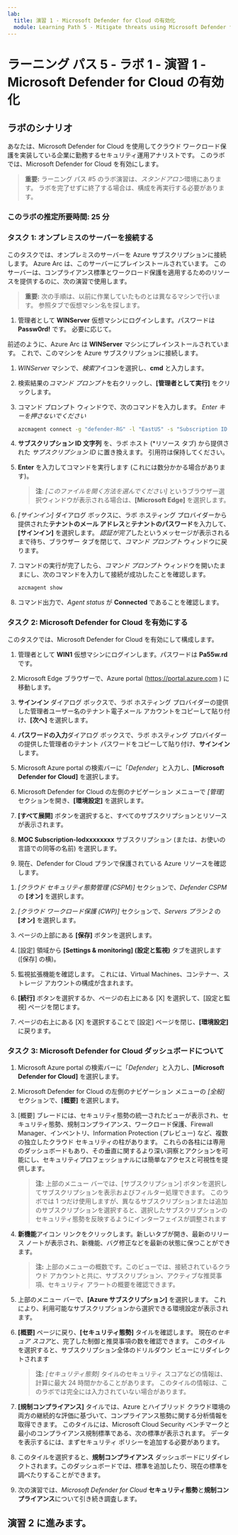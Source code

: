 ```yaml
---
lab:
  title: 演習 1 - Microsoft Defender for Cloud の有効化
  module: Learning Path 5 - Mitigate threats using Microsoft Defender for Cloud
---
```


# ラーニング パス 5 - ラボ 1 - 演習 1 - Microsoft Defender for Cloud の有効化

## ラボのシナリオ

あなたは、Microsoft Defender for Cloud を使用してクラウド ワークロード保護を実装している企業に勤務するセキュリティ運用アナリストです。 このラボでは、Microsoft Defender for Cloud を有効にします。

>**重要:** ラーニング パス #5 のラボ演習は、*スタンドアロン*環境にあります。 ラボを完了せずに終了する場合は、構成を再実行する必要があります。

### このラボの推定所要時間: 25 分

### タスク 1: オンプレミスのサーバーを接続する

このタスクでは、オンプレミスのサーバーを Azure サブスクリプションに接続します。 Azure Arc は、このサーバーにプレインストールされています。 このサーバーは、コンプライアンス標準とワークロード保護を適用するためのリソースを提供するのに、次の演習で使用します。

>**重要:** 次の手順は、以前に作業していたものとは異なるマシンで行います。 参照タブで仮想マシン名を探します。

1. 管理者として **WINServer** 仮想マシンにログインします。パスワードは **Passw0rd!** です。 必要に応じて。  

前述のように、Azure Arc は **WINServer** マシンにプレインストールされています。 これで、このマシンを Azure サブスクリプションに接続します。

1. *WINServer* マシンで、*検索*アイコンを選択し、**cmd** と入力します。

1. 検索結果の*コマンド プロンプト*を右クリックし、**[管理者として実行]** をクリックします。

1. コマンド プロンプト ウィンドウで、次のコマンドを入力します。 *Enter キーを押さないでください*

    ```cmd
    azcmagent connect -g "defender-RG" -l "EastUS" -s "Subscription ID string"
    ```

1. **サブスクリプション ID 文字列** を、ラボ ホスト (*リソース タブ) から提供された *サブスクリプション ID* に置き換えます。 引用符は保持してください。

1. **Enter** を入力してコマンドを実行します (これには数分かかる場合があります)。

    >**注**: *[このファイルを開く方法を選んでください]* というブラウザー選択ウィンドウが表示される場合は、**[Microsoft Edge]** を選択します。

1. *[サインイン]* ダイアログ ボックスに、ラボ ホスティング プロバイダーから提供された**テナントのメール アドレス**と**テナントのパスワード**を入力して、**[サインイン]** を選択します。 *認証が完了*したというメッセージが表示されるまで待ち、ブラウザー タブを閉じて、*コマンド プロンプト* ウィンドウに戻ります。

1. コマンドの実行が完了したら、*コマンド プロンプト* ウィンドウを開いたままにし、次のコマンドを入力して接続が成功したことを確認します。

    ```cmd
    azcmagent show
    ```

1. コマンド出力で、*Agent status* が **Connected** であることを確認します。

### タスク 2: Microsoft Defender for Cloud を有効にする

このタスクでは、Microsoft Defender for Cloud を有効にして構成します。

1. 管理者として **WIN1** 仮想マシンにログインします。パスワードは **Pa55w.rd** です。

1. Microsoft Edge ブラウザーで、Azure portal (<https://portal.azure.com> ) に移動します。
  
1. **サインイン** ダイアログ ボックスで、ラボ ホスティング プロバイダーの提供した管理者ユーザー名のテナント電子メール アカウントをコピーして貼り付け、**[次へ]** を選択します。

1. **パスワードの入力**ダイアログ ボックスで、ラボ ホスティング プロバイダーの提供した管理者のテナント パスワードをコピーして貼り付け、**サインイン**します。

1. Microsoft Azure portal の検索バーに「*Defender*」と入力し、**[Microsoft Defender for Cloud]** を選択します。

1. Microsoft Defender for Cloud の左側のナビゲーション メニューで *[管理]* セクションを開き、**[環境設定]** を選択します。

1. **[すべて展開]** ボタンを選択すると、すべてのサブスクリプションとリソースが表示されます。

1. **MOC Subscription-lodxxxxxxxx** サブスクリプション (または、お使いの言語での同等の名前) を選択します。

1. 現在、Defender for Cloud プランで保護されている Azure リソースを確認します。

<!---
    >**Important:** If all Defender plans are *Off*, select **Enable all plans**. Select the *$200/month Microsoft Defender for APIs Plan 1* and then select **Save**. Select **Save** at the top of the page and wait for the *"Defender plans (for your) subscription were saved successfully!"* notifications to appear.--->

1. *[クラウド セキュリティ態勢管理 (CSPM)]* セクションで、*Defender CSPM* の **[オン]** を選択します。

1. *[クラウド ワークロード保護 (CWP)]* セクションで、*Servers プラン 2* の **[オン]** を選択します。

1. ページの上部にある **[保存]** ボタンを選択します。

1. [設定] 領域から **[Settings & monitoring] (設定と監視)** タブを選択します ([保存] の横)。

1. 監視拡張機能を確認します。 これには、Virtual Machines、コンテナー、ストレージ アカウントの構成が含まれます。

1. **[続行]** ボタンを選択するか、ページの右上にある [X] を選択して、[設定と監視] ページを閉じます。

1. ページの右上にある [X] を選択することで [設定] ページを閉じ、**[環境設定]** に戻ります。

<!---1. Select the Log analytics workspace you created earlier *uniquenameDefender* to review the available options and pricing.

1. Select **Enable all plans** (to the right of Select Defender plan) and then select **Save**. Wait for the *"Microsoft Defender plan for workspace uniquenameDefender were saved successfully!"* notification to appear.

    >**Note:** If the page is not being displayed, refresh your Edge browser and try again.

1. Close the Defender plans page by selecting the 'X' on the upper right of the page to go back to the **Environment settings**. --->

### タスク 3: Microsoft Defender for Cloud ダッシュボードについて

1. Microsoft Azure portal の検索バーに「*Defender*」と入力し、**[Microsoft Defender for Cloud]** を選択します。

1. Microsoft Defender for Cloud の左側のナビゲーション メニューの *[全般]* セクションで、**[概要]** を選択します。

1. [概要] ブレードには、セキュリティ態勢の統一されたビューが表示され、セキュリティ態勢、規制コンプライアンス、ワークロード保護、Firewall Manager、インベントリ、Information Protection (プレビュー) など、複数の独立したクラウド セキュリティの柱があります。 これらの各柱には専用のダッシュボードもあり、その垂直に関するより深い洞察とアクションを可能にし、セキュリティプロフェッショナルには簡単なアクセスと可視性を提供します。

    >**注:** 上部のメニュー バーでは、[サブスクリプション] ボタンを選択してサブスクリプションを表示およびフィルター処理できます。 このラボでは 1 つだけ使用しますが、異なるサブスクリプションまたは追加のサブスクリプションを選択すると、選択したサブスクリプションのセキュリティ態勢を反映するようにインターフェイスが調整されます

1. **新機能**アイコン リンクをクリックします。新しいタブが開き、最新のリリース ノートが表示され、新機能、バグ修正などを最新の状態に保つことができます。

    >**注:** 上部のメニューの概数です。このビューでは、接続されているクラウド アカウントと共に、サブスクリプション、アクティブな推奨事項、セキュリティ アラートの概要を確認できます。

1. 上部のメニュー バーで、**[Azure サブスクリプション]** を選択します。 これにより、利用可能なサブスクリプションから選択できる環境設定が表示されます。

1. **[概要]** ページに戻り、**[セキュリティ態勢]** タイルを確認します。 現在の*セキュア スコア*と、完了した制御と推奨事項の数を確認できます。 このタイルを選択すると、サブスクリプション全体のドリルダウン ビューにリダイレクトされます

    >**注:** *[セキュリティ態勢]* タイルのセキュリティ スコアなどの情報は、計算に最大 24 時間かかることがあります。 このタイルの情報は、このラボでは完全には入力されていない場合があります。

1. **[規制コンプライアンス]** タイルでは、Azure とハイブリッド クラウド環境の両方の継続的な評価に基づいて、コンプライアンス態勢に関する分析情報を取得できます。 このタイルには、Microsoft Cloud Security ベンチマークと最小のコンプライアンス規制標準である、次の標準が表示されます。 データを表示するには、まずセキュリティ ポリシーを追加する必要があります。

1. このタイルを選択すると、**規制コンプライアンス** ダッシュボードにリダイレクトされます。このダッシュボードでは、標準を追加したり、現在の標準を調べたりすることができます。

1. 次の演習では、*Microsoft Defender for Cloud* **セキュリティ態勢**と**規制コンプライアンス**について引き続き調査します。

## 演習 2 に進みます。
